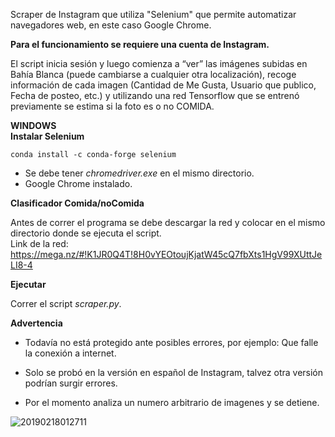 Scraper de Instagram que utiliza "Selenium" que permite automatizar navegadores web, en este caso Google Chrome.

**Para el funcionamiento se requiere una cuenta de Instagram.**

El script	 inicia sesión y luego comienza a “ver” las imágenes subidas en Bahía Blanca (puede cambiarse a cualquier otra localización), recoge información de cada imagen (Cantidad de Me Gusta, Usuario que publico, Fecha de posteo, etc.) y utilizando una red Tensorflow que se entrenó previamente se estima si la foto es o no COMIDA.

**WINDOWS**  <br />
**Instalar Selenium**

```
conda install -c conda-forge selenium
```
- Se debe tener *chromedriver.exe* en el mismo directorio.  <br />
- Google Chrome instalado. <br />

**Clasificador Comida/noComida**

Antes de correr el programa se debe descargar la red y colocar en el mismo directorio donde se ejecuta el script. <br />
Link de la red: https://mega.nz/#!K1JR0Q4T!8H0vYEOtoujKjatW45cQ7fbXts1HgV99XUttJeLI8-4

**Ejecutar**

Correr el script *scraper.py*.



**Advertencia**

- Todavía no está protegido ante posibles errores, por ejemplo: Que falle la conexión a internet.<br /> 

- Solo se probó en la versión en español de Instagram, talvez otra versión podrían surgir errores. <br /> 

- Por el momento analiza un numero arbitrario de imagenes y se detiene. 


![20190218012711](https://user-images.githubusercontent.com/40048927/52928328-e163e800-331d-11e9-9258-fa2c46086d94.gif)

